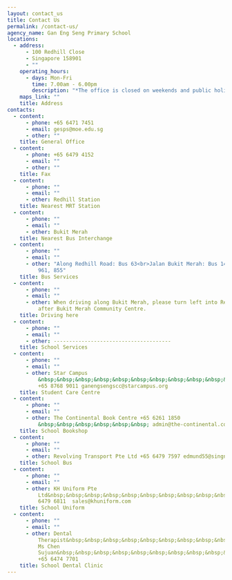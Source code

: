```yaml
---
layout: contact_us
title: Contact Us
permalink: /contact-us/
agency_name: Gan Eng Seng Primary School
locations:
  - address:
      - 100 Redhill Close
      - Singapore 158901
      - ""
    operating_hours:
      - days: Mon-Fri
        time: 7.00am - 6.00pm
        description: "*The office is closed on weekends and public holidays."
    maps_link: ""
    title: Address
contacts:
  - content:
      - phone: +65 6471 7451
      - email: gesps@moe.edu.sg
      - other: ""
    title: General Office
  - content:
      - phone: +65 6479 4152
      - email: ""
      - other: ""
    title: Fax
  - content:
      - phone: ""
      - email: ""
      - other: Redhill Station
    title: Nearest MRT Station
  - content:
      - phone: ""
      - email: ""
      - other: Bukit Merah
    title: Nearest Bus Interchange
  - content:
      - phone: ""
      - email: ""
      - other: "Along Redhill Road: Bus 63<br>Jalan Bukit Merah: Bus 14, 147, 196, 197,
          961, 855"
    title: Bus Services
  - content:
      - phone: ""
      - email: ""
      - other: When driving along Bukit Merah, please turn left into Redhill Close just
          after Bukit Merah Community Centre.
    title: Driving here
  - content:
      - phone: ""
      - email: ""
      - other: --------------------------------------
    title: School Services
  - content:
      - phone: ""
      - email: ""
      - other: Star Campus
          &nbsp;&nbsp;&nbsp;&nbsp;&nbsp;&nbsp;&nbsp;&nbsp;&nbsp;&nbsp;&nbsp;&nbsp;&nbsp;&nbsp;&nbsp;&nbsp;&nbsp;&nbsp;&nbsp;&nbsp;&nbsp;&nbsp;&nbsp;&nbsp;&nbsp;&nbsp;&nbsp;&nbsp;&nbsp;&nbsp
          +65 8768 9011 ganengsengscc@starcampus.org
    title: Student Care Centre
  - content:
      - phone: ""
      - email: ""
      - other: The Continental Book Centre +65 6261 1850
          &nbsp;&nbsp;&nbsp;&nbsp;&nbsp;&nbsp; admin@the-continental.com.sg
    title: School Bookshop
  - content:
      - phone: ""
      - email: ""
      - other: Revolving Transport Pte Ltd +65 6479 7597 edmund55@singnet.com.sg
    title: School Bus
  - content:
      - phone: ""
      - email: ""
      - other: KH Uniform Pte
          Ltd&nbsp;&nbsp;&nbsp;&nbsp;&nbsp;&nbsp;&nbsp;&nbsp;&nbsp;&nbsp;&nbsp;&nbsp;&nbsp;&nbsp;&nbsp;  +65
          6479 6811  sales@khuniform.com
    title: School Uniform
  - content:
      - phone: ""
      - email: ""
      - other: Dental
          Therapist&nbsp;&nbsp;&nbsp;&nbsp;&nbsp;&nbsp;&nbsp;&nbsp;&nbsp;&nbsp;&nbsp;&nbsp;&nbsp;&nbsp;&nbsp;&nbsp;&nbsp;&nbsp;&nbsp;&nbsp;&nbsp;&nbsp;&nbsp;&nbsp;
          Ms Chen
          Sujuan&nbsp;&nbsp;&nbsp;&nbsp;&nbsp;&nbsp;&nbsp;&nbsp;&nbsp;&nbsp;&nbsp;&nbsp;&nbsp;&nbsp;&nbsp;&nbsp;&nbsp;&nbsp;&nbsp;&nbsp;&nbsp;&nbsp;&nbsp;&nbsp;
          +65 6474 7701
    title: School Dental Clinic
---
```

